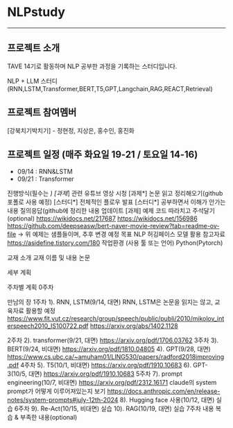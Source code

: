 # NLPstudy
---
## 프로젝트 소개
TAVE 14기로 활동하며 NLP 공부한 과정을 기록하는 스터디입니다.

NLP + LLM 스터디 (RNN,LSTM,Transformer,BERT,T5,GPT,Langchain,RAG,REACT,Retrieval)

## 프로젝트 참여멤버
[강북치기박치기] - 정현정, 지상은, 홍수인, 홍진화

## 프로젝트 일정 (매주 화요일 19-21 / 토요일 14-16)
- 09/14 : RNN&LSTM
- 09/21 : Transformer











진행방식(필수는 *)
[과제*] 관련 유튜브 영상 시청
[과제*] 논문 읽고 정리해오기(github 포폴로 사용 예정)
[스터디*] 전체적인 플로우 발표
[스터디*] 공부하면서 이해가 안가는 내용 질의응답(github에 정리한 내용 업데이트
[과제] 예제 코드 따라치고 주석달기(optional)
https://wikidocs.net/217687
https://wikidocs.net/156986
https://github.com/deepseasw/bert-naver-movie-review?tab=readme-ov-file
-> 위 예제는 샘플들이며, 추후 변경 예정
목표
NLP 허깅페이스 모델 활용
참고자료
https://asidefine.tistory.com/180
작업환경
(사용 툴
또는 언어)
Python(Pytorch)

	
교재 소개
교재 이름 및 내용
논문


세부 계획


주차별 계획
0주차


만남의 장
1주차
1). RNN, LSTM(9/14, 대면)
RNN, LSTM은 논문을 읽지는 않고, 교육자료 활용할 예정
https://www.fit.vut.cz/research/group/speech/public/publi/2010/mikolov_interspeech2010_IS100722.pdf
https://arxiv.org/abs/1402.1128


2주차
2). transformer(9/21, 대면)
https://arxiv.org/pdf/1706.03762
3주차
3). BERT(9/24, 비대면)
https://arxiv.org/pdf/1810.04805
4). GPT(9/28, 대면)
https://www.cs.ubc.ca/~amuham01/LING530/papers/radford2018improving.pdf
4주차
5). T5(10/1, 비대면)
https://arxiv.org/pdf/1910.10683
6). GPT-3(10/5, 대면)
https://arxiv.org/pdf/1910.10683
5주차
7). prompt engineering(10/7, 비대면)
https://arxiv.org/pdf/2312.16171
claude의 system prompt가 어떻게 이루어져있는지 보기
https://docs.anthropic.com/en/release-notes/system-prompts#july-12th-2024
8). Hugging face 사용(10/12, 대면)
실습
6주차
9). Re-Act(10/15, 비대면)
실습
10). RAG(10/19, 대면)
실습
7주차
내용 복습 & 부족한 내용(optional)


